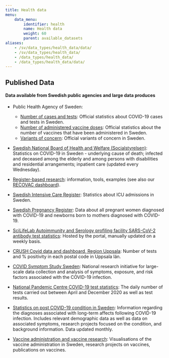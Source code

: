 ```yaml
---
title: Health data
menu:
    data_menu:
        identifier: health
        name: Health data
        weight: 60
        parent: available_datasets
aliases:
    - /sv/data_types/health_data/data/
    - /sv/data_types/health_data/
    - /data_types/health_data/
    - /data_types/health_data/data/
---
```

## Published Data

#### Data available from Swedish public agencies and large data produces

* Public Health Agency of Sweden:
    * [Number of cases and tests](https://www.folkhalsomyndigheten.se/smittskydd-beredskap/utbrott/aktuella-utbrott/covid-19/bekraftade-fall-i-sverige/): Official statistics about COVID-19 cases and tests in Sweden.
    * [Number of administered vaccine doses](https://www.folkhalsomyndigheten.se/smittskydd-beredskap/utbrott/aktuella-utbrott/covid-19/vaccination-mot-covid-19/statistik/statistik-over-registrerade-vaccinationer-covid-19/): Official statistics about the number of vaccines that have been administered in Sweden.
    * [Variants of concern](https://www.folkhalsomyndigheten.se/smittskydd-beredskap/utbrott/aktuella-utbrott/covid-19/statistik-och-analyser/sars-cov-2-virusvarianter-av-sarskild-betydelse): Official variants of concern in Sweden.

* [Swedish National Board of Health and Welfare (Socialstyrelsen)](https://www.socialstyrelsen.se/statistik-och-data/statistik/statistik-om-covid-19/): Statistics on COVID-19 in Sweden - underlying cause of death; infected and deceased among the elderly and among persons with disabilities and residential arrangements; inpatient care (updated every Wednesday).

* [Register-based research](https://covid19dataportal.se/register-based-research/): information, tools, examples (see also our [RECOVAC dashboard](https://covid19dataportal.se/dashboards/recovac/)).

* [Swedish Intensive Care Register](https://www.icuregswe.org/data--resultat/covid-19-i-svensk-intensivvard/): Statistics about ICU admissions in Sweden.

* [Swedish Pregnancy Register](https://www.medscinet.com/gr/default.aspx): Data about all pregnant women diagnosed with COVID-19 and newborns born to mothers diagnosed with COVID-19.

* [SciLifeLab Autoimmunity and Serology profiling facility SARS-CoV-2 antibody test statistics](/dashboards/serology-statistics/): Hosted by the portal, manually updated on a weekly basis.

* [CRUSH Covid data and dashboard, Region Uppsala](/dashboards/crush_covid/): Number of tests and % positivity in each postal code in Uppsala län.

* [COVID Symptom Study Sweden](/dashboards/symptom_study_sweden/): National research initiative for large-scale data collection and analysis of symptoms, exposure, and risk factors associated with the COVID-19 infection.

* [National Pandemic Centre COVID-19 test statistics](/dashboards/npc-statistics/): The daily number of tests carried out between April and December 2020 as well as test results.

* [Statistics on post COVID-19 condition in Sweden](/dashboards/post_covid/): Information regarding the diagnoses associated with long-term affects following COVID-19 infection. Includes relevant demographic data as well as data on associated symptoms, research projects focused on the condition, and background information. Data updated monthly.

* [Vaccine administration and vaccine research](/dashboards/vaccines/): Visualisations of the vaccine administration in Sweden, research projects on vaccines, publications on vaccines.
